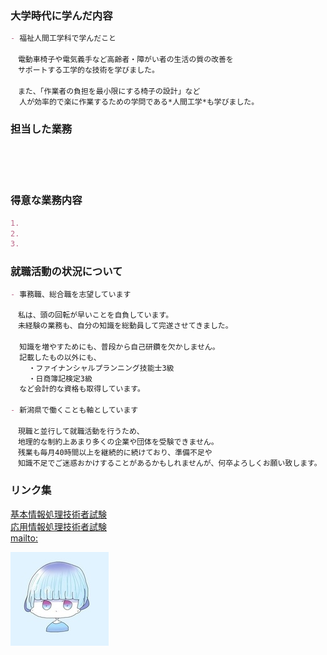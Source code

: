 ### 大学時代に学んだ内容
```markdown
- 福祉人間工学科で学んだこと

　電動車椅子や電気義手など高齢者・障がい者の生活の質の改善を
　サポートする工学的な技術を学びました。
　
　また、「作業者の負担を最小限にする椅子の設計」など
  人が効率的で楽に作業するための学問である*人間工学*も学びました。
```
### 担当した業務
```markdown





``` 
### 得意な業務内容
```markdown
1. 
2. 
3. 

``` 
### 就職活動の状況について
```markdown
- 事務職、総合職を志望しています

　私は、頭の回転が早いことを自負しています。
　未経験の業務も、自分の知識を総動員して完遂させてきました。
  
  知識を増やすためにも、普段から自己研鑽を欠かしません。
  記載したもの以外にも、
    ・ファイナンシャルプランニング技能士3級
    ・日商簿記検定3級
  など会計的な資格も取得しています。
 
- 新潟県で働くことも軸としています 　
　
　現職と並行して就職活動を行うため、
　地理的な制約上あまり多くの企業や団体を受験できません。
　残業も毎月40時間以上を継続的に続けており、準備不足や
　知識不足でご迷惑おかけすることがあるかもしれませんが、何卒よろしくお願い致します。
```
### リンク集
[基本情報処理技術者試験](https://www.jitec.ipa.go.jp/1_08gaiyou/_index_gaiyou.html)<br>
[応用情報処理技術者試験](https://www.jitec.ipa.go.jp/1_11seido/ap.html)<br>
[mailto:](mailto:takahashikuq2020@gmail.com)<br>

![](image-convert_cman_jp_20190614215900..jpg)
